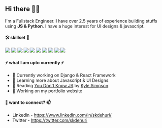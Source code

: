 ## Hi there 👋🙂

I'm a Fullstack Engineer. I have over 2.5 years of experience building stuffs using **JS & Python**. I have a huge interest for UI designs & javascript. 

#### 🛠️ skillset 🧬
<img src="https://img.shields.io/badge/html-0.svg?style=for-the-badge&logo=html5&color=E34F26&logoColor=white"> <img src="https://img.shields.io/badge/css-0.svg?style=for-the-badge&logo=css3&color=1572B6&logoColor=white"> <img src="https://img.shields.io/badge/JAVASCRIPT-0.svg?style=for-the-badge&logo=javascript&color=F7DF1E&logoColor=white"> <img src="https://img.shields.io/badge/TYPESCRIPT-0.svg?style=for-the-badge&logo=typescript&color=007ACC&logoColor=white"> <img src="https://img.shields.io/badge/PYTHON-0.svg?style=for-the-badge&logo=python&color=3776AB&logoColor=white">  <img src="https://img.shields.io/badge/ANGULARJS-0.svg?style=for-the-badge&logo=angularjs&color=E23237&logoColor=white"> <img src="https://img.shields.io/badge/DJANGO-0.svg?style=for-the-badge&logo=django&color=092E20&logoColor=white"> <img src="https://img.shields.io/badge/REACT-0.svg?style=for-the-badge&logo=react&color=61DAFB&logoColor=white"> <img src="https://img.shields.io/badge/BOOTSTRAP-0.svg?style=for-the-badge&logo=bootstrap&color=563D7C&logoColor=white"> <img src="https://img.shields.io/badge/NATIVESCRIPT-0.svg?style=for-the-badge&logo=nativescript&color=3655FF&logoColor=white">

#### ⚡ what I am upto currently ⚡
- 🔭 Currently working on Django & React Framework
- 🌱 Learning more about Javascript & UI Designs
- 📖 Reading [You Don't Know JS](https://github.com/getify/You-Dont-Know-JS) by [Kyle Simpson](https://github.com/getify)
- 🚀 Working on my portfolio website

#### 💬 want to connect? 📫
- Linkedin - https://www.linkedin.com/in/skdehuri/
- Twitter - https://twitter.com/skdehuri


<!--
**skdehuri/skdehuri** is a ✨ _special_ ✨ repository because its `README.md` (this file) appears on your GitHub profile.

Here are some ideas to get you started:

- 🔭 I’m currently working on ...
- 🌱 I’m currently learning ...
- 👯 I’m looking to collaborate on ...
- 🤔 I’m looking for help with ...
- 💬 Ask me about ...
- 📫 How to reach me: ...
- 😄 Pronouns: ...
- ⚡ Fun fact: ...
-->
